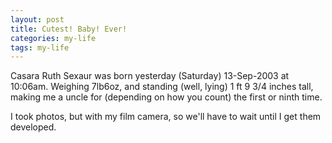 ```yaml
---
layout: post
title: Cutest! Baby! Ever!
categories: my-life
tags: my-life
---
```

Casara Ruth Sexaur was born yesterday (Saturday) 13-Sep-2003 at 10:06am. Weighing 7lb6oz, and standing (well, lying) 1 ft 9 3/4 inches tall, making me a uncle for (depending on how you count) the first or ninth time.

I took photos, but with my film camera, so we'll have to wait until I get them developed.
